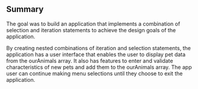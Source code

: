 #

## Summary

The goal was to build an application that implements a combination of selection and iteration statements to achieve the design goals of the application.

By creating nested combinations of iteration and selection statements, the application has a user interface that enables the user to display pet data from the ourAnimals array. It also has features to enter and validate characteristics of new pets and add them to the ourAnimals array. The app user can continue making menu selections until they choose to exit the application.
